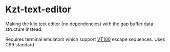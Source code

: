 # Kzt-text-editor

Making the [kilo text editor](https://github.com/antirez/kilo) (no dependencies) with the gap buffer data structure instead.

Requires terminal emulators which support [VT100](https://en.wikipedia.org/wiki/VT100) escape sequences.
Uses C99 standard.
